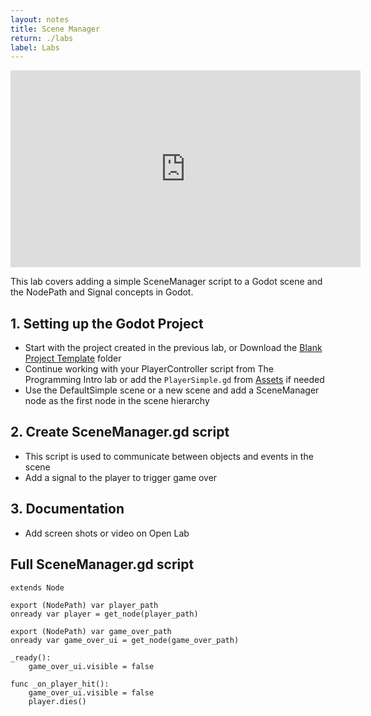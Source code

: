```yaml
---
layout: notes
title: Scene Manager
return: ./labs
label: Labs
---
```


<iframe width="560" height="315" src="https://www.youtube.com/embed/30I1BoK4UJ8?rel=0" frameborder="0" allowfullscreen></iframe>

This lab covers adding a simple SceneManager script to a Godot scene and the NodePath and Signal concepts in Godot.

## 1. Setting up the Godot Project
- Start with the project created in the previous lab, or Download the [Blank Project Template](./270_Template.zip) folder
- Continue working with your PlayerController script from The Programming Intro lab or add the `PlayerSimple.gd` from [Assets](./270_Assets.zip) if needed
- Use the DefaultSimple scene or a new scene and add a SceneManager node as the first node in the scene hierarchy

## 2. Create SceneManager.gd script
- This script is used to communicate between objects and events in the scene
- Add a signal to the player to trigger game over

## 3. Documentation
- Add screen shots or video on Open Lab

## Full SceneManager.gd script
```
extends Node

export (NodePath) var player_path
onready var player = get_node(player_path)

export (NodePath) var game_over_path
onready var game_over_ui = get_node(game_over_path)

_ready():
	game_over_ui.visible = false

func _on_player_hit():
	game_over_ui.visible = false
	player.dies()

```